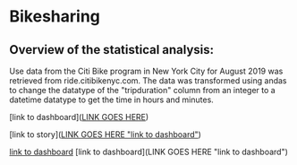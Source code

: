 # Bikesharing

## Overview of the statistical analysis:

Use data from the Citi Bike program in New York City for August 2019 was retrieved from ride.citibikenyc.com. The data was transformed using andas to change the datatype of the "tripduration" column from an integer to a datetime datatype to get the time in hours and minutes.


[link to dashboard]([LINK GOES HERE]())

[link to story]([LINK GOES HERE "link to dashboard"](https://public.tableau.com/app/profile/griselda1378/viz/NYCStory_16680458689970/NYCStory#1))


[link to dashboard](https://public.tableau.com/app/profile/griselda1378/viz/NYCCitiBikeDashboard_16680451684360/NYCCitiBikeDashboard)
[link to dashboard](LINK GOES HERE "link to dashboard")
